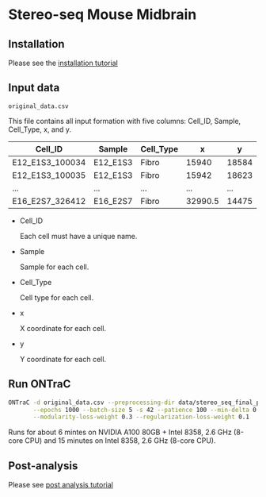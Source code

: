 # Stereo-seq Mouse Midbrain

## Installation

Please see the [installation tutorial](../../tutorials/installation.md)

## Input data

`original_data.csv`

This file contains all input formation with five columns: Cell_ID, Sample, Cell_Type, x, and y.

| Cell_ID         | Sample   | Cell_Type | x       | y     |
| --------------- | -------- | --------- | ------- | ----- |
| E12_E1S3_100034 | E12_E1S3 | Fibro     | 15940   | 18584 |
| E12_E1S3_100035 | E12_E1S3 | Fibro     | 15942   | 18623 |
| ...             | ...      | ...       | ...     | ...   |
| E16_E2S7_326412 | E16_E2S7 | Fibro     | 32990.5 | 14475 |

- Cell_ID

  Each cell must have a unique name.

- Sample

  Sample for each cell.

- Cell_Type

  Cell type for each cell.

- x

  X coordinate for each cell.

- y

  Y coordinate for each cell.

## Run ONTraC

```bash
ONTraC -d original_data.csv --preprocessing-dir data/stereo_seq_final_preprocessing_dir --GNN-dir output/stereo_seq_final_GNN --NTScore-dir output/stereo_seq_final_NTScore \
       --epochs 1000 --batch-size 5 -s 42 --patience 100 --min-delta 0.001 --min-epochs 50 --lr 0.03 --hidden-feats 4 -k 6 \
       --modularity-loss-weight 0.3 --regularization-loss-weight 0.1     --purity-loss-weight 300 --beta 0.03 2>&1 | tee stereo_seq_final.log
```

Runs for about 6 mintes on NVIDIA A100 80GB + Intel 8358, 2.6 GHz (8-core CPU) and 15 minutes on Intel 8358, 2.6 GHz (8-core CPU).

## Post-analysis

Please see [post analysis tutorial](../../tutorial/post_analysis.md)
